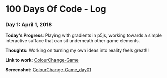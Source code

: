 # 100 Days Of Code - Log

### Day 1: April 1, 2018 

**Today's Progress**: Playing with gradients in p5js, working towards a simple interactive sufface that can sit underneath other game elements.

**Thoughts:** Working on turning my own ideas into reality feels great!!!

**Link to work:** [ColourChange-Game](https://github.com/LucheGames/ColourChange-Game/tree/master/01_ColorQuadrants)

**Screenshot:** [ColourChange-Game_day01](https://github.com/LucheGames/ColourChange-Game/blob/master/Screenshots/Day01_Screenshot_01.jpg)






